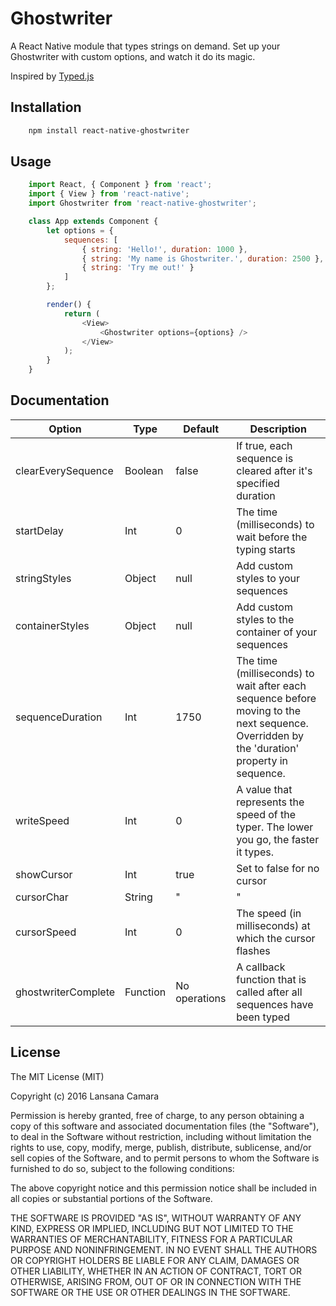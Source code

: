# Ghostwriter

A React Native module that types strings on demand. Set up your Ghostwriter with custom options, and watch it do its magic.

Inspired by [Typed.js](https://github.com/mattboldt/typed.js/)

## Installation

```bash
    npm install react-native-ghostwriter
```

## Usage

```js
    import React, { Component } from 'react';
    import { View } from 'react-native';
    import Ghostwriter from 'react-native-ghostwriter';

    class App extends Component {
        let options = {
            sequences: [
                { string: 'Hello!', duration: 1000 },
                { string: 'My name is Ghostwriter.', duration: 2500 },
                { string: 'Try me out!' }
            ]
        };

        render() {
            return (
                <View>
                    <Ghostwriter options={options} />
                </View>
            );
        }
    }
```

## Documentation

Option | Type | Default | Description
-------|------|---------|------------
clearEverySequence | Boolean | false | If true, each sequence is cleared after it's specified duration
startDelay | Int | 0 | The time (milliseconds) to wait before the typing starts
stringStyles | Object | null | Add custom styles to your sequences
containerStyles | Object | null | Add custom styles to the container of your sequences
sequenceDuration | Int | 1750 | The time (milliseconds) to wait after each sequence before moving to the next sequence. Overridden by the 'duration' property in sequence.
writeSpeed | Int | 0 | A value that represents the speed of the typer. The lower you go, the faster it types.
showCursor | Int | true | Set to false for no cursor
cursorChar | String | "|" | The cursor character
cursorSpeed | Int | 0 | The speed (in milliseconds) at which the cursor flashes
ghostwriterComplete | Function | No operations | A callback function that is called after all sequences have been typed

## License

The MIT License (MIT)

Copyright (c) 2016 Lansana Camara

Permission is hereby granted, free of charge, to any person obtaining a copy of this software and associated documentation files (the "Software"), to deal in the Software without restriction, including without limitation the rights to use, copy, modify, merge, publish, distribute, sublicense, and/or sell copies of the Software, and to permit persons to whom the Software is furnished to do so, subject to the following conditions:

The above copyright notice and this permission notice shall be included in all copies or substantial portions of the Software.

THE SOFTWARE IS PROVIDED "AS IS", WITHOUT WARRANTY OF ANY KIND, EXPRESS OR IMPLIED, INCLUDING BUT NOT LIMITED TO THE WARRANTIES OF MERCHANTABILITY, FITNESS FOR A PARTICULAR PURPOSE AND NONINFRINGEMENT. IN NO EVENT SHALL THE AUTHORS OR COPYRIGHT HOLDERS BE LIABLE FOR ANY CLAIM, DAMAGES OR OTHER LIABILITY, WHETHER IN AN ACTION OF CONTRACT, TORT OR OTHERWISE, ARISING FROM, OUT OF OR IN CONNECTION WITH THE SOFTWARE OR THE USE OR OTHER DEALINGS IN THE SOFTWARE.